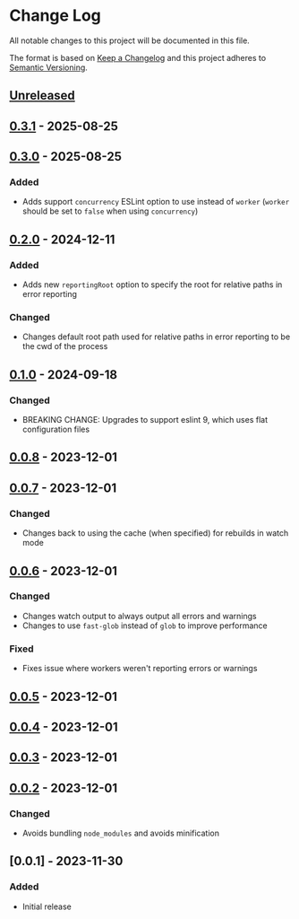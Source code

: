 # Change Log

All notable changes to this project will be documented in this file.

The format is based on [Keep a Changelog](http://keepachangelog.com/) and this project adheres to [Semantic Versioning](http://semver.org/).

## [Unreleased]

## [0.3.1] - 2025-08-25

## [0.3.0] - 2025-08-25

### Added

- Adds support `concurrency` ESLint option to use instead of `worker` (`worker` should be set to `false` when using `concurrency`)

## [0.2.0] - 2024-12-11

### Added

- Adds new `reportingRoot` option to specify the root for relative paths in error reporting

### Changed

- Changes default root path used for relative paths in error reporting to be the cwd of the process

## [0.1.0] - 2024-09-18

### Changed

- BREAKING CHANGE: Upgrades to support eslint 9, which uses flat configuration files

## [0.0.8] - 2023-12-01

## [0.0.7] - 2023-12-01

### Changed

- Changes back to using the cache (when specified) for rebuilds in watch mode

## [0.0.6] - 2023-12-01

### Changed

- Changes watch output to always output all errors and warnings
- Changes to use `fast-glob` instead of `glob` to improve performance

### Fixed

- Fixes issue where workers weren't reporting errors or warnings

## [0.0.5] - 2023-12-01

## [0.0.4] - 2023-12-01

## [0.0.3] - 2023-12-01

## [0.0.2] - 2023-12-01

### Changed

- Avoids bundling `node_modules` and avoids minification

## [0.0.1] - 2023-11-30

### Added

- Initial release

[unreleased]: https://github.com/eamodio/eslint-lite-webpack-plugin/compare/v0.3.1...HEAD
[0.3.1]: https://github.com/eamodio/eslint-lite-webpack-plugin/compare/v0.3.0...eamodio:v0.3.1
[0.3.0]: https://github.com/eamodio/eslint-lite-webpack-plugin/compare/v0.2.0...eamodio:v0.3.0
[0.2.0]: https://github.com/eamodio/eslint-lite-webpack-plugin/compare/v0.1.0...eamodio:v0.2.0
[0.1.0]: https://github.com/eamodio/eslint-lite-webpack-plugin/compare/v0.0.8...eamodio:v0.1.0
[0.0.8]: https://github.com/eamodio/eslint-lite-webpack-plugin/compare/v0.0.7...eamodio:v0.0.8
[0.0.7]: https://github.com/eamodio/eslint-lite-webpack-plugin/compare/v0.0.6...eamodio:v0.0.7
[0.0.6]: https://github.com/eamodio/eslint-lite-webpack-plugin/compare/v0.0.5...eamodio:v0.0.6
[0.0.5]: https://github.com/eamodio/eslint-lite-webpack-plugin/compare/v0.0.4...eamodio:v0.0.5
[0.0.4]: https://github.com/eamodio/eslint-lite-webpack-plugin/compare/v0.0.3...eamodio:v0.0.4
[0.0.3]: https://github.com/eamodio/eslint-lite-webpack-plugin/compare/v0.0.2...eamodio:v0.0.3
[0.0.2]: https://github.com/eamodio/eslint-lite-webpack-plugin/compare/v0.0.1...eamodio:v0.0.2
